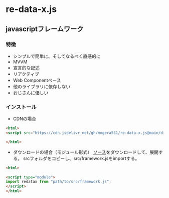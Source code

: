 # re-data-x.js
## javascriptフレームワーク
### 特徴
* シンプルで簡単に、そしてなるべく直感的に
* MVVM
* 宣言的な記述
* リアクティブ
* Web Componentベース
* 他のライブラリに依存しない
* おじさんに優しい

### インストール
* CDNの場合

```html
<html>
<script src="https://cdn.jsdelivr.net/gh/mogera551/re-data-x.js@main/dist/re-data-x.min.js"></script>

</html>
```

* ダウンロードの場合（モジュール形式）
[ソース](https://github.com/mogera551/re-data-x.js/releases)をダウンロードして、展開する。
srcフォルダをコピーし、src/framework.jsをimportする。

```html
<html>
  
<script type="module">
import redatax from "path/to/src/framework.js";
</script>
</html>
```


